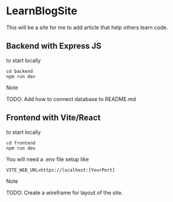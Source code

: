 # LearnBlogSite
This will be a site for me to add article that help others learn code. 


## Backend with Express JS

to start locally

```linuix
cd backend
npm run dev
```


> [!NOTE]
> TODO: Add how to connect database to README.md


## Frontend with Vite/React 

to start locally

```linuix
cd frontend
npm run dev
```

You will need a .env file setup like 

```.env
VITE_WEB_URL=https://localhost:[YourPort]

```

> [!NOTE]
> TODO: Create a wireframe for layout of the site. 